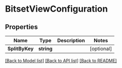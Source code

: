 # BitsetViewConfiguration

## Properties

Name | Type | Description | Notes
------------ | ------------- | ------------- | -------------
**SplitByKey** | **string** |  | [optional] 

[[Back to Model list]](../README.md#documentation-for-models) [[Back to API list]](../README.md#documentation-for-api-endpoints) [[Back to README]](../README.md)


